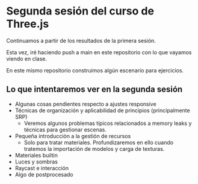 # Segunda sesión del curso de Three.js

Continuamos a partir de los resultados de la primera sesión.

Esta vez, iré haciendo push a main en este repositorio con lo que vayamos
viendo en clase.

En este mismo repositorio construimos algún escenario para ejercicios.

## Lo que intentaremos ver en la segunda sesión

- Algunas cosas pendientes respecto a ajustes responsive
- Técnicas de organización y aplicabilidad de principios (principalmente SRP)
    - Veremos algunos problemas típicos relacionados a memory leaks y técnicas para gestionar escenas.
- Pequeña introducción a la gestión de recursos
    - Solo para tratar materiales. Profundizaremos en ello cuando tratemos la importación de modelos y carga de texturas.
- Materiales builtin
- Luces y sombras
- Raycast e interacción
- Algo de postprocesado